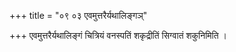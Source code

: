 +++
title = "०९ ०३ एवमुत्तरैर्यथालिङ्गञ्"

+++
एवमुत्तरैर्यथालिङ्गं चित्रियं वनस्पतिं शकृद्रीतिं सिग्वातं शकुनिमिति ।

